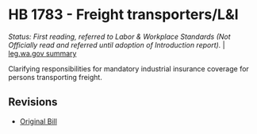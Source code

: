 # HB 1783 - Freight transporters/L&I
*Status: First reading, referred to Labor & Workplace Standards (Not Officially read and referred until adoption of Introduction report).* | [leg.wa.gov summary](https://app.leg.wa.gov/billsummary?BillNumber=1783&Year=2021)

Clarifying responsibilities for mandatory industrial insurance coverage for persons transporting freight.

## Revisions
* [Original Bill](1/)